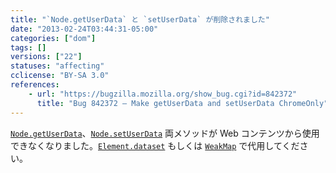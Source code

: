```yaml
---
title: "`Node.getUserData` と `setUserData` が削除されました"
date: "2013-02-24T03:44:31-05:00"
categories: ["dom"]
tags: []
versions: ["22"]
statuses: "affecting"
cclicense: "BY-SA 3.0"
references:
    - url: "https://bugzilla.mozilla.org/show_bug.cgi?id=842372"
      title: "Bug 842372 – Make getUserData and setUserData ChromeOnly"
---
```

[`Node.getUserData`](https://developer.mozilla.org/ja/docs/Web/API/Node.getUserData)、[`Node.setUserData`](https://developer.mozilla.org/ja/docs/Web/API/Node.setUserData) 両メソッドが Web コンテンツから使用できなくなりました。[`Element.dataset`](https://developer.mozilla.org/ja/docs/Web/API/Element.dataset) もしくは [`WeakMap`](https://developer.mozilla.org/ja/docs/Web/JavaScript/Reference/Global_Objects/WeakMap) で代用してください。
